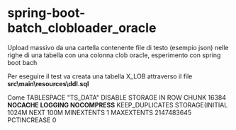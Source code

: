 # spring-boot-batch_clobloader_oracle
Upload massivo da una cartella contenente file di testo (esempio json) nelle righe di una tabella con una colonna clob oracle, esperimento con spring boot bach


Per eseguire il test
va creata una tabella X_LOB attraverso il file **src\main\resources\ddl.sql**

Come 
TABLESPACE "TS_DATA" DISABLE STORAGE IN ROW CHUNK 16384
  **NOCACHE LOGGING  NOCOMPRESS**  KEEP_DUPLICATES
  STORAGE(INITIAL 1024M NEXT 100M MINEXTENTS 1 MAXEXTENTS 2147483645
  PCTINCREASE 0

